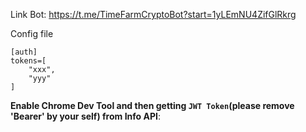 Link Bot: https://t.me/TimeFarmCryptoBot?start=1yLEmNU4ZifGlRkrg

Config file
```
[auth]
tokens=[
    "xxx",
    "yyy"
]
```

**Enable Chrome Dev Tool and then getting `JWT Token`(please remove 'Bearer' by your self) from Info API**:

